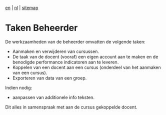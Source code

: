 [en](\en\frocole_tasks_administrator) | [nl](\nl\frocole_tasks_administrator) | [sitemap](\nl\sitemap)

# Taken Beheerder

De werkzaamheden van de beheerder omvatten de volgende taken:

- Aanmaken en verwijderen van cursussen.
- De taak van de docent (vooraf) een eigen account aan te maken en de benodigde performance indicatoren aan te leveren.
- Koppelen van een docent aan een cursus (onderdeel van het aanmaken van een cursus).
- Exporteren van data van een groep.

Indien nodig:
- aanpassen van additionele info teksten.

Dit alles in samenspraak met aan de cursus gekoppelde docent.
